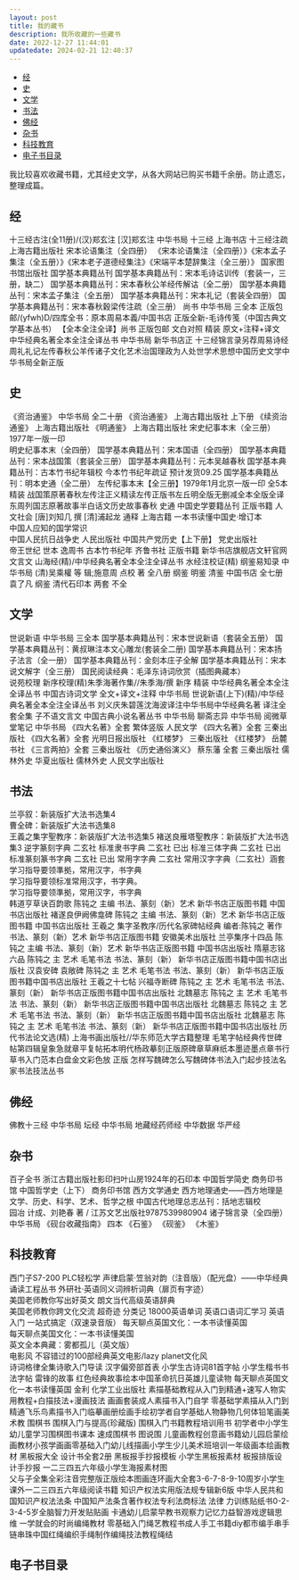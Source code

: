```yaml
---
layout: post
title: 我的藏书
description: 我所收藏的一些藏书
date: 2022-12-27 11:44:01
updatedate: 2024-02-21 12:40:37
---
```


- [经](#经)
- [史](#史)
- [文学](#文学)
- [书法](#书法)
- [佛经](#佛经)
- [杂书](#杂书)
- [科技教育](#科技教育)
- [电子书目录](#电子书目录)


我比较喜欢收藏书籍，尤其经史文学，从各大网站已购买书籍千余册。防止遗忘，整理成篇。
 
## 经

十三经古注(全11册)/(汉)郑玄注 [汉]郑玄注 中华书局
十三经 上海书店
十三经注疏 上海古籍出版社
宋本论语集注（全四册）
《宋本论语集注（全四册）》《宋本孟子集注（全五册）》《宋本老子道德经集注》《宋端平本楚辞集注（全三册）》 国家图书馆出版社 国学基本典籍丛刊
国学基本典籍丛刊：宋本毛诗诂训传（套装一，三册，缺二）	
国学基本典籍丛刊：宋本春秋公羊经传解诂（全二册）
国学基本典籍丛刊：宋本孟子集注（全五册）
国学基本典籍丛刊：宋本礼记（套装全四册）
国学基本典籍丛刊：宋本春秋穀梁传注疏（全三册）
尚书 中华书局 三全本
正版包邮/(yfwh)D/四库全书：原本周易本義/中国书店
正版全新-毛诗传笺（中国古典文学基本丛书）
【全本全注全译】尚书 正版包邮 文白对照 精装 原文+注释+译文 中华经典名著全本全注全译丛书 中华书局 新华书店正
十三经锦言录另荐周易诗经周礼礼记左传春秋公羊传诸子文化艺术治国理政为人处世学术思想中国历史文学中华书局全新正版

## 史

《资治通鉴》 中华书局 全二十册
《资治通鉴》 上海古籍出版社 上下册
《续资治通鉴》 上海古籍出版社
《明通鉴》 上海古籍出版社
宋史纪事本末（全三册）1977年一版一印	
明史纪事本末（全四册）	
国学基本典籍丛刊：宋本国语（全四册）
国学基本典籍丛刊：宋本战国策（套装全三册）
国学基本典籍丛刊：元本吴越春秋
国学基本典籍丛刊：古本竹书纪年辑校 今本竹书纪年疏证 预计发货09.25
国学基本典籍丛刊：明本史通（全二册）
左传纪事本末【全三册】1979年1月北京一版一印
全5本精装 战国策原著春秋左传注正义精读左传正版书左丘明全版无删减全本全版全译东周列国志原著故事半白话文历史故事春秋
史通 中国史学要籍丛刊 正版书籍 人文社会 [唐]刘知几 撰 [清]浦起龙 通释 上海古籍
一本书读懂中国史·增订本	
中国人应知的国学常识	
中国人民抗日战争史 人民出版社
中国共产党历史【上下册】 党史出版社	
帝王世纪 世本 逸周书 古本竹书纪年 齐鲁书社 正版书籍 新华书店旗舰店文轩官网 文言文
山海经(精)/中华经典名著全本全注全译丛书
水经注校证(精)
纲鉴易知录 中华书局 (清)吴乘權 等 辑;施意周 点校 著 全八册
纲鉴 明鉴 清鉴 中国书店 全七册
袁了凡 纲鉴 清代石印本 两套 不全

## 文学

世说新语 中华书局 三全本
国学基本典籍丛刊：宋本世说新语（套装全五册）
国学基本典籍丛刊：黄叔琳注本文心雕龙(套装全二册)
国学基本典籍丛刊：宋本扬子法言（全一册）
国学基本典籍丛刊：金刻本庄子全解
国学基本典籍丛刊：宋本说文解字（全三册）
国民阅读经典：毛泽东诗词欣赏（插图典藏本）	
说苑校理 新序校理(精)朱季海著作集//朱季海/撰
新序 精装 中华经典名著全本全注全译丛书 中国古诗词文学 全文+译文+注释 中华书局
世说新语(上下)(精)/中华经典名著全本全注全译丛书 刘义庆朱碧莲沈海波译注中华书局中华经典名著 译注全套全集
子不语文言文 中国古典小说名著丛书 中华书局
聊斋志异 中华书局
阅微草堂笔记 中华书局
《四大名著》全套 繁体竖版 人民文学
《四大名著》全套 三秦出版社
《四大名著》全套 光明日报出版社
《红楼梦》 三秦出版社
《红楼梦》 岳麓书社
《三言两拍》全套 三秦出版社
《历史通俗演义》 蔡东藩 全套 三秦出版社
儒林外史 华夏出版社
儒林外史 人民文学出版社

## 书法

兰亭叙：新装版扩大法书选集4	
曹全碑：新装版扩大法书选集8	
王義之集字聖教序：新装版扩大法书选集5	
褚送良雁塔聖教序：新装版扩大法书选集3	
逆字篆刻字典 二玄社
标准隶书字典 二玄社 已出
标准三体字典 二玄社 已出
标准篆刻篆书字典 二玄社 已出
常用字字典 二玄社
常用汉字字典（二玄社）涵套	
学习指导要领準拠，常用汉字，书字典	
学习指导要领标准常用汉字，书字典。	
学习指导要领準拠，常用汉字，书字典	
韩道亨草诀百韵歌 陈钝之 主编 书法、篆刻（新）艺术 新华书店正版图书籍 中国书店出版社
褚遂良伊阙佛龛碑 陈钝之 主编 书法、篆刻（新）艺术 新华书店正版图书籍 中国书店出版社
王羲之 集字圣教序/历代名家碑帖经典 编者:陈钝之 著作 书法、篆刻（新）艺术 新华书店正版图书籍 安徽美术出版社
兰亭集序十四品 陈钝之 主编 书法、篆刻（新）艺术 新华书店正版图书籍 中国书店出版社
隋墓志铭六品 陈钝之 主 艺术 毛笔书法 书法、篆刻（新） 新华书店正版图书籍中国书店出版社
汉袁安碑 袁敞碑 陈钝之 主 艺术 毛笔书法 书法、篆刻（新） 新华书店正版图书籍中国书店出版社
王羲之十七帖 兴福寺断碑 陈钝之 主 艺术 毛笔书法 书法、篆刻（新） 新华书店正版图书籍中国书店出版社
北魏墓志 陈钝之 主 艺术 毛笔书法 书法、篆刻（新） 新华书店正版图书籍中国书店出版社
北魏墓志 陈钝之 主 艺术 毛笔书法 书法、篆刻（新） 新华书店正版图书籍中国书店出版社
北魏墓志 陈钝之 主 艺术 毛笔书法 书法、篆刻（新） 新华书店正版图书籍中国书店出版社
历代书法论文选(精) 上海书画出版社//华东师范大学古籍整理
毛笔字帖经典传世碑帖第四辑皇象急就章平复帖拓本明代杨政摹刻正版原碑章草麻纸本墨迹墨点章书行草书入门范本白盘金文彩色放
正版 怎样写魏碑怎么写魏碑体书法入门起步技法名家书法技法丛书

## 佛经

佛教十三经 中华书局
坛经 中华书局
地藏经药师经 中华数据
华严经 

## 杂书

百子全书 浙江古籍出版社影印扫叶山房1924年的石印本
中国哲学简史 商务印书馆
中国哲学史（上下） 商务印书馆
西方文学通史
西方地理通史——西方地理是文学、历史、科学、艺术、哲学之根
中国古代地理总志丛刊：括地志辑校	
园冶 计成、刘艳春 著 / 江苏文艺出版社9787539980904
诸子锦言录（全四册） 中华书局
《砚台收藏指南》 四本
《石鉴》
《砚鉴》
《木鉴》
## 科技教育

西门子S7-200 PLC轻松学
声律启蒙·笠翁对韵（注音版）（配光盘）——中华经典诵读工程丛书	
外研社·英语同义词辨析词典（扉页有字迹）	
美国老师教你写出好英文	
朗文当代高级英语辞典	
美国老师教你跨文化交流	
超奇迹 分类记 18000英语单词 英语口语词汇学习 英语入门 一站式搞定（双速录音版）
每天聊点英国文化：一本书读懂英国	
每天聊点美国文化：一本书读懂美国	
英文全本典藏：雾都孤儿（英文版）	
电影风 不容错过的100部经典英文电影/lazy planet文化风	
诗词格律全集诗歌入门导读
汉字偏旁部首表
小学生古诗词81首字帖 小学生楷书书法字帖
雷锋的故事 红色经典故事绘本中国革命抗日英雄儿童读物
每天聊点英国文化一本书读懂英国 金利 化学工业出版社
素描基础教程从入门到精通+速写人物实用教程+白描技法+漫画技法 画画套装成人素描书入门自学
零基础学素描从入门到精通飞乐鸟素描书入门临摹画册绘画手绘初学者自学基础人物静物几何体铅笔画美术教
围棋书 围棋入门与提高(珍藏版) 围棋入门书籍教程培训用书 初学者中小学生幼儿童学习围棋图书课本 速成围棋书 图说围
儿童画教程创意画书籍幼儿园启蒙绘画教材小孩学画画零基础入门幼儿线描画小学生少儿美术班培训一年级画本绘画教材
黑板报大全 设计书全套2册 黑板报手抄报模板 小学生黑板报素材 板报排版设计手抄报 一二三四五六年级小学生海报素材图	
父与子全集全彩注音完整版正版绘本图画连环画大全套3-6-7-8-9-10周岁小学生课外一二三四五六年级阅读书籍	
知识产权法实用版法规专辑新6版 中华人民共和国知识产权法法条 中国知产法条含著作权法专利法商标法 法律	
力训练贴纸书0-2-3-4-5岁全脑智力开发贴贴画 卡通幼儿启蒙早教书观察力记忆力益智游戏逻辑思维
一学就会的时尚编绳教材 零基础入门绳艺教程书成人手工书籍diy都市编手串手链串珠中国红绳编织手绳制作编绳技法教程绳结

## 电子书目录